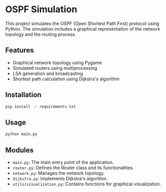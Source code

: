 
# OSPF Simulation

This project simulates the OSPF (Open Shortest Path First) protocol using Python. The simulation includes a graphical representation of the network topology and the routing process.

## Features
- Graphical network topology using Pygame
- Simulated routers using multiprocessing
- LSA generation and broadcasting
- Shortest path calculation using Dijkstra's algorithm

## Installation

```bash
pip install -r requirements.txt
```

## Usage

```bash
python main.py
```

## Modules

- `main.py`: The main entry point of the application.
- `router.py`: Defines the Router class and its functionalities.
- `network.py`: Manages the network topology.
- `dijkstra.py`: Implements Dijkstra's algorithm.
- `utils/visualization.py`: Contains functions for graphical visualization.
